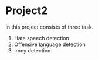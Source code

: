 # Project2
In this project consists of three task.
 1. Hate speech detection 
 2. Offensive language detection
 3. Irony detection

